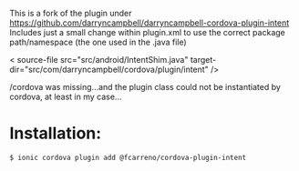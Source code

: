 
This is a fork of the plugin under https://github.com/darryncampbell/darryncampbell-cordova-plugin-intent  
Includes just a small change within plugin.xml to use the correct package path/namespace (the one used in the .java file)


< source-file src="src/android/IntentShim.java" target-dir="src/com/darryncampbell/cordova/plugin/intent" />

/cordova was missing...and the plugin class could not be instantiated by cordova, at least in my case...

# Installation:
```
$ ionic cordova plugin add @fcarreno/cordova-plugin-intent
```

